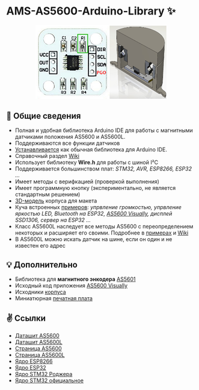 # AMS-AS5600-Arduino-Library ✨
<p align="center"><img src="/images/as5600_aliexpress.jpg" width="39%"><img src="/images/assembly_case_stl.jpg" width="30%"></p>

## 📃 Общие сведения
* Полная и удобная библиотека Arduino IDE для работы с магнитными датчиками положения AS5600 и AS5600L.
* Поддерживаются все функции датчиков
* [Устанавливается](https://github.com/S-LABc/AMS-AS5600-Arduino-Library/wiki/%D0%A3%D1%81%D1%82%D0%B0%D0%BD%D0%BE%D0%B2%D0%BA%D0%B0) как обычная библиотека для Arduino IDE.
* Справочный раздел [Wiki](https://github.com/S-LABc/AMS-AS5600-Arduino-Library/wiki)
* Использует библиотеку **Wire.h** для работы с шиной I²C
* Поддерживается большинством плат: *STM32, AVR, ESP8266, ESP32 ...*
* Имеет методы с верифкацией (проверкой выполнения)
* Имеет программную кнопку (экспериментально, не является стандартным решением)
* [3D-модель](addons/AS5600-Case-STL/) корпуса для макета
* Куча встроенных [примеров](examples/): *упрвление громкостью, упрвление яркостью LED, Bluetooth на ESP32, [AS5600 Visually](addons/AS5600-Visually/), дисплей SSD1306, сервер на ESP32 ...*
* Класс AS5600L наследует все методы AS5600 с переопределением некоторых и расширяет его своими. Подробнее в [примерах](examples/) и [Wiki](https://github.com/S-LABc/AMS-AS5600-Arduino-Library/wiki)
* В AS5600L можно искать датчик на шине, если он один и не известен его адрес

## 💡 Дополнительно
* Библиотека для **магнитного энкодера** [AS5601](https://github.com/S-LABc/AMS-AS5601-Arduino-Library)
* Исходный код приложения [AS5600 Visually](https://github.com/S-LABc/AS5600-Position-Sensor-UI)
* Исходники [корпуса](https://github.com/S-LABc/AS5600-Case)
* Миниатюрная [печатная плата](https://github.com/S-LABc/AMS-AS5600-AS5601-Sensors-Board)

## ✌️ Ссылки
* [Даташит AS5600](https://ams.com/documents/20143/36005/AS5600_DS000365_5-00.pdf)
* [Даташит AS5600L](https://ams.com/documents/20143/36005/AS5600L_DS000545_3-00.pdf)
* [Страница AS5600](https://ams.com/en/as5600)
* [Страница AS5600L](https://ams.com/as5600l)
* [Ядро ESP8266](https://github.com/esp8266/Arduino)
* [Ядро ESP32](https://github.com/espressif/arduino-esp32)
* [Ядро STM32 Роджера](https://github.com/rogerclarkmelbourne/Arduino_STM32)
* [Ядро STM32 официальное](https://github.com/stm32duino/Arduino_Core_STM32)
